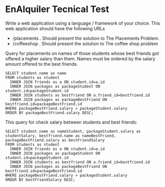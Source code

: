 # EnAlquiler Tecnical Test
Write a web application using a language / framework of your choice. This web application
should have the following URLs

* /placements . Should present the solution to The Placements Problem.
* /coffeeshop . Should present the solution to The coffee shop problem


Query for placements on names of those students whose best friends got offered a higher salary than them. Names must be ordered by the salary amount offered to the best friends.

````
SELECT student.name as name 
FROM students as student
  INNER JOIN friends as a ON student.id=a.id
  INNER JOIN packages as packageStudent ON student.id=packageStudent.id
  INNER JOIN students as bestfriend ON a.friend_id=bestfriend.id
  INNER JOIN packages as packageBestFriend ON bestfriend.id=packageBestFriend.id
WHERE packageBestFriend.salary > packageStudent.salary
ORDER BY packageBestFriend.salary DESC;
````
  

This query for check salary between students and best friends:

````
SELECT student.name as nameStudent, packageStudent.salary as studentSalary, bestfriend.name as nameBestFriend, packageBestFriend.salary as bestFriendSalary
FROM students as student
  INNER JOIN friends as a ON student.id=a.id
  INNER JOIN packages as packageStudent ON student.id=packageStudent.id
  INNER JOIN students as bestfriend ON a.friend_id=bestfriend.id
  INNER JOIN packages as packageBestFriend ON bestfriend.id=packageBestFriend.id
WHERE packageBestFriend.salary > packageStudent.salary
ORDER BY bestFriendSalary DESC;
````
